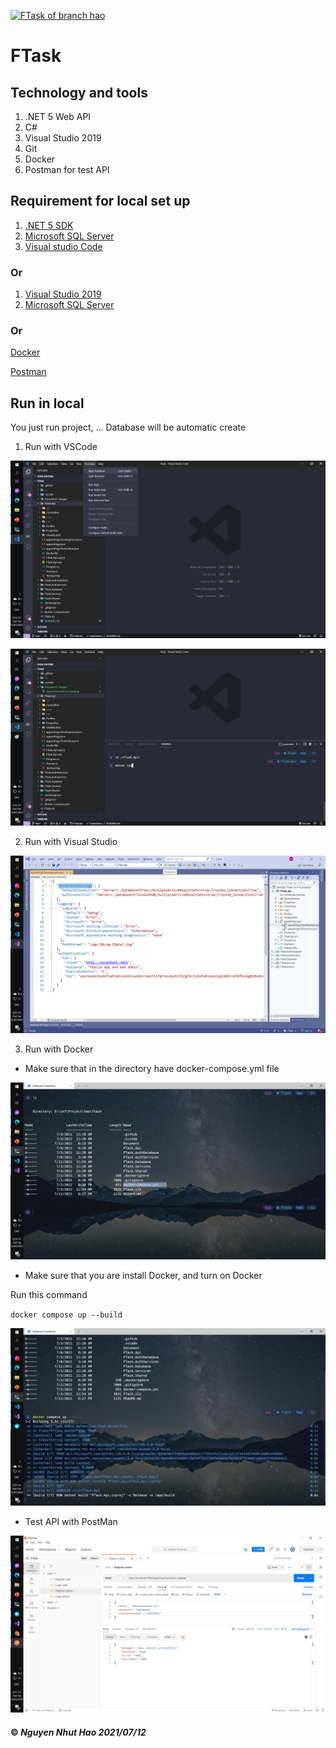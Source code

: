 [![FTask of branch hao](https://github.com/nnhao14102000/FTask/actions/workflows/hao-ci-cd.yaml/badge.svg)](https://github.com/nnhao14102000/FTask/actions/workflows/hao-ci-cd.yaml)

# FTask

## Technology and tools

1. .NET 5 Web API
2. C#
3. Visual Studio 2019
4. Git
5. Docker
6. Postman for test API

## Requirement for local set up

1. [.NET 5 SDK](https://dotnet.microsoft.com/download/dotnet/5.0) 
2. [Microsoft SQL Server](https://www.microsoft.com/en-us/sql-server/sql-server-downloads)
3. [Visual studio Code](https://code.visualstudio.com/)

### Or
1. [Visual Studio 2019 ](https://visualstudio.microsoft.com/downloads/)
2. [Microsoft SQL Server](https://www.microsoft.com/en-us/sql-server/sql-server-downloads)

### Or 
[Docker](https://docs.docker.com/get-docker/)

[Postman](https://www.postman.com/downloads/)

## Run in local
You just run project, ... Database will be automatic create 

1. Run with VSCode

![Open Terminal](\Document\Images\OpenTerminalInVsCode.png "Open Terminal in vscode")

![Run ](\Document\Images\RunInVSCode.png "Run with command")

2. Run with Visual Studio

![Run ](\Document\Images\RunInVisualStudio.png "Run in visual studio")

3. Run with Docker
- Make sure that in the directory have docker-compose.yml file

![Run ](\Document\Images\ShowFileDockerCompose.png "Run in visual studio")

- Make sure that you are install Docker, and turn on Docker

Run this command

`docker compose up --build`

![Run ](\Document\Images\RunDocker.png "Run Docker")

- Test API with PostMan

![Test ](\Document\Images\TestApiWithPostMan.png "Test with Postman")


#### ©  *Nguyen Nhut Hao 2021/07/12*